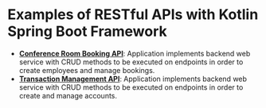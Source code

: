 # Examples of RESTful APIs with Kotlin Spring Boot Framework

- <a href="https://github.com/sauravdwivedi/Microservices/tree/main/Kotlin/conference-room-booking-api">**Conference Room Booking API**</a>: Application implements backend web service with CRUD methods to be executed on endpoints in order to create employees and manage bookings.
- <a href="https://github.com/sauravdwivedi/Microservices/tree/main/Kotlin/transaction-management-api">**Transaction Management API**</a>: Application implements backend web service with CRUD methods to be executed on endpoints in order to create and manage accounts.
